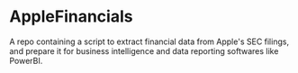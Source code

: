 # AppleFinancials
A repo containing a script to extract financial data from Apple's SEC filings, and prepare it for business intelligence and data reporting softwares like PowerBI.

